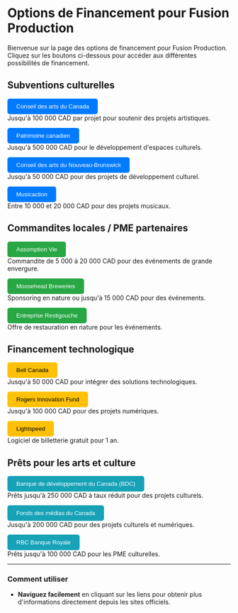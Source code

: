 # Options de Financement pour Fusion Production

Bienvenue sur la page des options de financement pour Fusion Production. Cliquez sur les boutons ci-dessous pour accéder aux différentes possibilités de financement.

## Subventions culturelles

<p>
    <a href="https://canadacouncil.ca/funding" target="_blank" style="text-decoration: none;">
        <button style="padding: 10px 20px; background-color: #007bff; color: white; border: none; border-radius: 5px; cursor: pointer;">Conseil des arts du Canada</button>
    </a>
    <br>
    Jusqu'à 100 000 CAD par projet pour soutenir des projets artistiques.
</p>

<p>
    <a href="https://www.canada.ca/fr/patrimoine-canadien/services/fonds-espaces-culturels.html" target="_blank" style="text-decoration: none;">
        <button style="padding: 10px 20px; background-color: #007bff; color: white; border: none; border-radius: 5px; cursor: pointer;">Patrimoine canadien</button>
    </a>
    <br>
    Jusqu'à 500 000 CAD pour le développement d'espaces culturels.
</p>

<p>
    <a href="https://artsnb.ca/site/fr/" target="_blank" style="text-decoration: none;">
        <button style="padding: 10px 20px; background-color: #007bff; color: white; border: none; border-radius: 5px; cursor: pointer;">Conseil des arts du Nouveau-Brunswick</button>
    </a>
    <br>
    Jusqu'à 50 000 CAD pour des projets de développement culturel.
</p>

<p>
    <a href="https://www.musicaction.ca" target="_blank" style="text-decoration: none;">
        <button style="padding: 10px 20px; background-color: #007bff; color: white; border: none; border-radius: 5px; cursor: pointer;">Musicaction</button>
    </a>
    <br>
    Entre 10 000 et 20 000 CAD pour des projets musicaux.
</p>

## Commandites locales / PME partenaires

<p>
    <a href="https://www.assomption.ca/fr" target="_blank" style="text-decoration: none;">
        <button style="padding: 10px 20px; background-color: #28a745; color: white; border: none; border-radius: 5px; cursor: pointer;">Assomption Vie</button>
    </a>
    <br>
    Commandite de 5 000 à 20 000 CAD pour des événements de grande envergure.
</p>

<p>
    <a href="https://moosehead.ca/" target="_blank" style="text-decoration: none;">
        <button style="padding: 10px 20px; background-color: #28a745; color: white; border: none; border-radius: 5px; cursor: pointer;">Moosehead Breweries</button>
    </a>
    <br>
    Sponsoring en nature ou jusqu'à 15 000 CAD pour des événements.
</p>

<p>
    <a href="https://www.restigouche.com" target="_blank" style="text-decoration: none;">
        <button style="padding: 10px 20px; background-color: #28a745; color: white; border: none; border-radius: 5px; cursor: pointer;">Entreprise Restigouche</button>
    </a>
    <br>
    Offre de restauration en nature pour les événements.
</p>

## Financement technologique

<p>
    <a href="https://www.bell.ca" target="_blank" style="text-decoration: none;">
        <button style="padding: 10px 20px; background-color: #ffc107; color: black; border: none; border-radius: 5px; cursor: pointer;">Bell Canada</button>
    </a>
    <br>
    Jusqu'à 50 000 CAD pour intégrer des solutions technologiques.
</p>

<p>
    <a href="https://about.rogers.com/innovation/" target="_blank" style="text-decoration: none;">
        <button style="padding: 10px 20px; background-color: #ffc107; color: black; border: none; border-radius: 5px; cursor: pointer;">Rogers Innovation Fund</button>
    </a>
    <br>
    Jusqu'à 100 000 CAD pour des projets numériques.
</p>

<p>
    <a href="https://www.lightspeedhq.com" target="_blank" style="text-decoration: none;">
        <button style="padding: 10px 20px; background-color: #ffc107; color: black; border: none; border-radius: 5px; cursor: pointer;">Lightspeed</button>
    </a>
    <br>
    Logiciel de billetterie gratuit pour 1 an.
</p>

## Prêts pour les arts et culture

<p>
    <a href="https://www.bdc.ca" target="_blank" style="text-decoration: none;">
        <button style="padding: 10px 20px; background-color: #17a2b8; color: white; border: none; border-radius: 5px; cursor: pointer;">Banque de développement du Canada (BDC)</button>
    </a>
    <br>
    Prêts jusqu'à 250 000 CAD à taux réduit pour des projets culturels.
</p>

<p>
    <a href="https://cmf-fmc.ca" target="_blank" style="text-decoration: none;">
        <button style="padding: 10px 20px; background-color: #17a2b8; color: white; border: none; border-radius: 5px; cursor: pointer;">Fonds des médias du Canada</button>
    </a>
    <br>
    Jusqu'à 200 000 CAD pour des projets culturels et numériques.
</p>

<p>
    <a href="https://www.rbc.com/fr/" target="_blank" style="text-decoration: none;">
        <button style="padding: 10px 20px; background-color: #17a2b8; color: white; border: none; border-radius: 5px; cursor: pointer;">RBC Banque Royale</button>
    </a>
    <br>
    Prêts jusqu'à 100 000 CAD pour les PME culturelles.
</p>

---

### Comment utiliser

- **Naviguez facilement** en cliquant sur les liens pour obtenir plus d'informations directement depuis les sites officiels.
